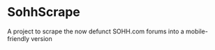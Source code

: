 SohhScrape
==========

A project to scrape the now defunct SOHH.com forums into a mobile-friendly version
